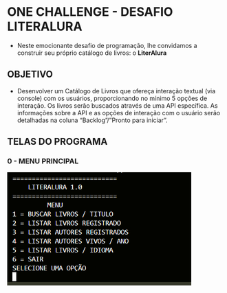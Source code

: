 # ONE CHALLENGE - DESAFIO LITERALURA

* Neste emocionante desafio de programação, lhe convidamos a construir seu próprio catálogo de livros: o <b>LiterAlura</b>

## OBJETIVO

* Desenvolver um Catálogo de Livros que ofereça interação textual (via console) com os usuários, proporcionando no mínimo 5 opções de interação. Os livros serão buscados através de uma API específica. As informações sobre a API e as opções de interação com o usuário serão detalhadas na coluna “Backlog”/”Pronto para iniciar”.

## TELAS DO PROGRAMA

### 0 - MENU PRINCIPAL
<img src="img/menu.jpg" alt="Menu Principal do Propgrama">
